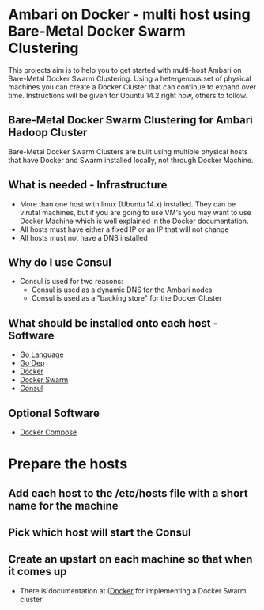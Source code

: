 # Ambari on Docker - multi host using Bare-Metal Docker Swarm Clustering

This projects aim is to help you to get started with multi-host Ambari on Bare-Metal Docker Swarm Clustering. Using a hetergenous set of physical machines you can create a Docker Cluster that can continue to expand over time.  Instructions will be given for Ubuntu 14.2 right now, others to follow. 

## Bare-Metal Docker Swarm Clustering for Ambari Hadoop Cluster

Bare-Metal Docker Swarm Clusters are built using multiple physical hosts that have Docker and Swarm installed locally, not through Docker Machine.  
## What is needed - Infrastructure
* More than one host with linux (Ubuntu 14.x) installed.  They can be virutal machines, but if you are going to use VM's you may want to use Docker Machine which is well explained in the Docker documentation.
* All hosts must have either a fixed IP or an IP that will not change
* All hosts must not have a DNS installed
## Why do I use Consul
* Consul is used for two reasons:
  * Consul is used as a dynamic DNS for the Ambari nodes
  * Consul is used as a "backing store" for the Docker Cluster
## What should be installed onto each host - Software
  * [Go Language](https://golang.org/)
  * [Go Dep](https://github.com/tools/godep)
  * [Docker](http://www.docker.com)
  * [Docker Swarm](https://github.com/docker/swarm)
  * [Consul](https://www.consul.io/intro/getting-started/install.html)
## Optional Software
  * [Docker Compose](https://github.com/docker/compose)
# Prepare the hosts
## Add each host to the /etc/hosts file with a short name for the machine
## Pick which host will start the Consul 
## Create an upstart on each machine so that when it comes up
* There is documentation at ([Docker](http://www.docker.com) for implementing a Docker Swarm cluster
